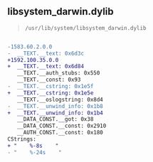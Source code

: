 ## libsystem_darwin.dylib

> `/usr/lib/system/libsystem_darwin.dylib`

```diff

-1583.60.2.0.0
-  __TEXT.__text: 0x6d3c
+1592.100.35.0.0
+  __TEXT.__text: 0x6d84
   __TEXT.__auth_stubs: 0x550
   __TEXT.__const: 0x93
-  __TEXT.__cstring: 0x1e5f
+  __TEXT.__cstring: 0x1e5e
   __TEXT.__oslogstring: 0x8d4
-  __TEXT.__unwind_info: 0x1b8
+  __TEXT.__unwind_info: 0x1b4
   __DATA_CONST.__got: 0x38
   __DATA_CONST.__const: 0x2910
   __AUTH_CONST.__const: 0x180
CStrings:
+ "    %-8s    "
- "    %-24s    "

```
